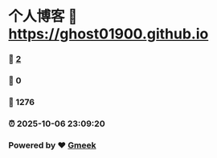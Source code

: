 # 个人博客 :link: https://ghost01900.github.io 
### :page_facing_up: [2](https://ghost01900.github.io/tag.html) 
### :speech_balloon: 0 
### :hibiscus: 1276 
### :alarm_clock: 2025-10-06 23:09:20 
### Powered by :heart: [Gmeek](https://github.com/Meekdai/Gmeek)
